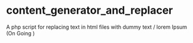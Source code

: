 # content_generator_and_replacer

A php script for replacing text in html files with dummy text / lorem Ipsum (On Going )
